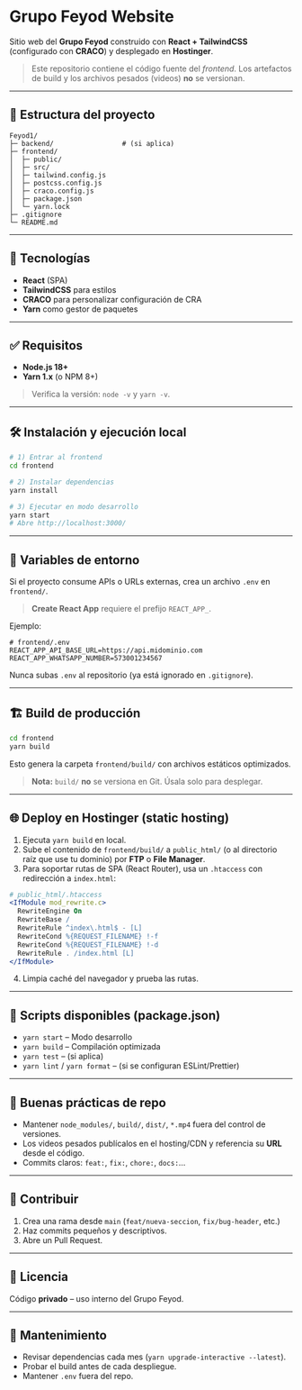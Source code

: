 # Grupo Feyod Website

Sitio web del **Grupo Feyod** construido con **React + TailwindCSS** (configurado con **CRACO**) y desplegado en **Hostinger**.

> Este repositorio contiene el código fuente del _frontend_. Los artefactos de build y los archivos pesados (videos) **no** se versionan.

---

## 🧱 Estructura del proyecto

```
Feyod1/
├─ backend/                 # (si aplica)
├─ frontend/
│  ├─ public/
│  ├─ src/
│  ├─ tailwind.config.js
│  ├─ postcss.config.js
│  ├─ craco.config.js
│  ├─ package.json
│  └─ yarn.lock
├─ .gitignore
└─ README.md
```

---

## 🚀 Tecnologías
- **React** (SPA)
- **TailwindCSS** para estilos
- **CRACO** para personalizar configuración de CRA
- **Yarn** como gestor de paquetes

---

## ✅ Requisitos
- **Node.js 18+**
- **Yarn 1.x** (o NPM 8+)

> Verifica la versión: `node -v` y `yarn -v`.

---

## 🛠️ Instalación y ejecución local

```bash
# 1) Entrar al frontend
cd frontend

# 2) Instalar dependencias
yarn install

# 3) Ejecutar en modo desarrollo
yarn start
# Abre http://localhost:3000/
```

---

## 🧩 Variables de entorno
Si el proyecto consume APIs o URLs externas, crea un archivo `.env` en `frontend/`.

> **Create React App** requiere el prefijo `REACT_APP_`.

Ejemplo:
```env
# frontend/.env
REACT_APP_API_BASE_URL=https://api.midominio.com
REACT_APP_WHATSAPP_NUMBER=573001234567
```

Nunca subas `.env` al repositorio (ya está ignorado en `.gitignore`).

---

## 🏗️ Build de producción

```bash
cd frontend
yarn build
```

Esto genera la carpeta `frontend/build/` con archivos estáticos optimizados.

> **Nota:** `build/` **no** se versiona en Git. Úsala solo para desplegar.

---

## 🌐 Deploy en Hostinger (static hosting)
1. Ejecuta `yarn build` en local.
2. Sube el contenido de `frontend/build/` a `public_html/` (o al directorio raíz que use tu dominio) por **FTP** o **File Manager**.
3. Para soportar rutas de SPA (React Router), usa un `.htaccess` con redirección a `index.html`:

```apache
# public_html/.htaccess
<IfModule mod_rewrite.c>
  RewriteEngine On
  RewriteBase /
  RewriteRule ^index\.html$ - [L]
  RewriteCond %{REQUEST_FILENAME} !-f
  RewriteCond %{REQUEST_FILENAME} !-d
  RewriteRule . /index.html [L]
</IfModule>
```

4. Limpia caché del navegador y prueba las rutas.

---

## 📜 Scripts disponibles (package.json)
- `yarn start` – Modo desarrollo
- `yarn build` – Compilación optimizada
- `yarn test` – (si aplica)
- `yarn lint` / `yarn format` – (si se configuran ESLint/Prettier)

---

## 📁 Buenas prácticas de repo
- Mantener `node_modules/`, `build/`, `dist/`, `*.mp4` fuera del control de versiones.
- Los videos pesados publícalos en el hosting/CDN y referencia su **URL** desde el código.
- Commits claros: `feat:`, `fix:`, `chore:`, `docs:`…

---

## 🤝 Contribuir
1. Crea una rama desde `main` (`feat/nueva-seccion`, `fix/bug-header`, etc.)
2. Haz commits pequeños y descriptivos.
3. Abre un Pull Request.

---

## 🔐 Licencia
Código **privado** – uso interno del Grupo Feyod.

---

## 🧭 Mantenimiento
- Revisar dependencias cada mes (`yarn upgrade-interactive --latest`).
- Probar el build antes de cada despliegue.
- Mantener `.env` fuera del repo.

